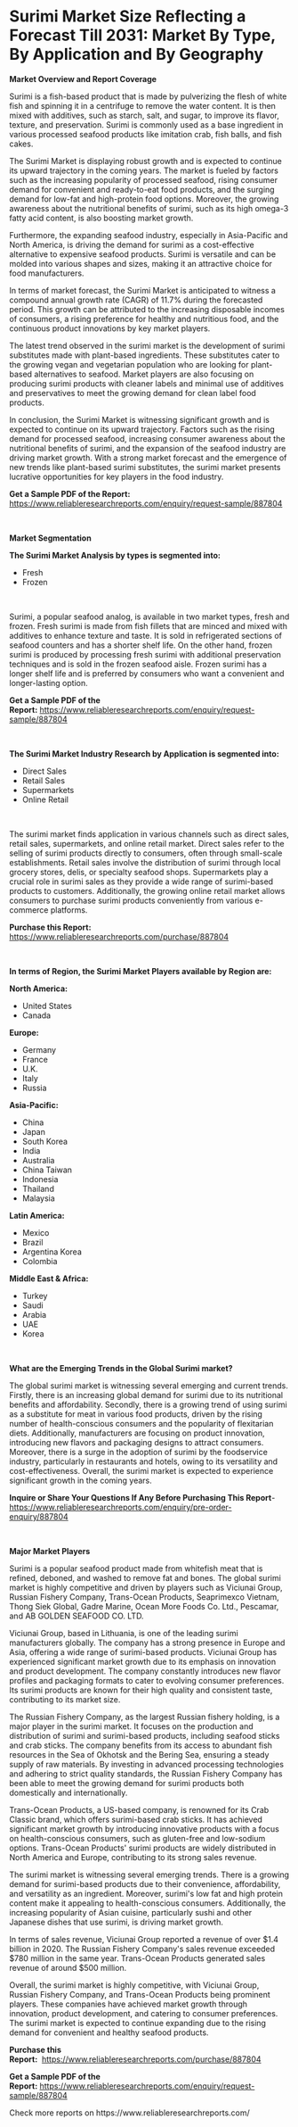 <p><h1>Surimi Market Size Reflecting a Forecast Till 2031: Market By Type, By Application and By Geography</h1></p><p><strong>Market Overview and Report Coverage</strong></p>
<p><p>Surimi is a fish-based product that is made by pulverizing the flesh of white fish and spinning it in a centrifuge to remove the water content. It is then mixed with additives, such as starch, salt, and sugar, to improve its flavor, texture, and preservation. Surimi is commonly used as a base ingredient in various processed seafood products like imitation crab, fish balls, and fish cakes.</p><p>The Surimi Market is displaying robust growth and is expected to continue its upward trajectory in the coming years. The market is fueled by factors such as the increasing popularity of processed seafood, rising consumer demand for convenient and ready-to-eat food products, and the surging demand for low-fat and high-protein food options. Moreover, the growing awareness about the nutritional benefits of surimi, such as its high omega-3 fatty acid content, is also boosting market growth.</p><p>Furthermore, the expanding seafood industry, especially in Asia-Pacific and North America, is driving the demand for surimi as a cost-effective alternative to expensive seafood products. Surimi is versatile and can be molded into various shapes and sizes, making it an attractive choice for food manufacturers.</p><p>In terms of market forecast, the Surimi Market is anticipated to witness a compound annual growth rate (CAGR) of 11.7% during the forecasted period. This growth can be attributed to the increasing disposable incomes of consumers, a rising preference for healthy and nutritious food, and the continuous product innovations by key market players.</p><p>The latest trend observed in the surimi market is the development of surimi substitutes made with plant-based ingredients. These substitutes cater to the growing vegan and vegetarian population who are looking for plant-based alternatives to seafood. Market players are also focusing on producing surimi products with cleaner labels and minimal use of additives and preservatives to meet the growing demand for clean label food products.</p><p>In conclusion, the Surimi Market is witnessing significant growth and is expected to continue on its upward trajectory. Factors such as the rising demand for processed seafood, increasing consumer awareness about the nutritional benefits of surimi, and the expansion of the seafood industry are driving market growth. With a strong market forecast and the emergence of new trends like plant-based surimi substitutes, the surimi market presents lucrative opportunities for key players in the food industry.</p></p>
<p><strong>Get a Sample PDF of the Report:</strong> <a href="https://www.reliableresearchreports.com/enquiry/request-sample/887804">https://www.reliableresearchreports.com/enquiry/request-sample/887804</a></p>
<p>&nbsp;</p>
<p><strong>Market Segmentation</strong></p>
<p><strong>The Surimi Market Analysis by types is segmented into:</strong></p>
<p><ul><li>Fresh</li><li>Frozen</li></ul></p>
<p>&nbsp;</p>
<p><p>Surimi, a popular seafood analog, is available in two market types, fresh and frozen. Fresh surimi is made from fish fillets that are minced and mixed with additives to enhance texture and taste. It is sold in refrigerated sections of seafood counters and has a shorter shelf life. On the other hand, frozen surimi is produced by processing fresh surimi with additional preservation techniques and is sold in the frozen seafood aisle. Frozen surimi has a longer shelf life and is preferred by consumers who want a convenient and longer-lasting option.</p></p>
<p><strong>Get a Sample PDF of the Report:</strong>&nbsp;<a href="https://www.reliableresearchreports.com/enquiry/request-sample/887804">https://www.reliableresearchreports.com/enquiry/request-sample/887804</a></p>
<p>&nbsp;</p>
<p><strong>The Surimi Market Industry Research by Application is segmented into:</strong></p>
<p><ul><li>Direct Sales</li><li>Retail Sales</li><li>Supermarkets</li><li>Online Retail</li></ul></p>
<p>&nbsp;</p>
<p><p>The surimi market finds application in various channels such as direct sales, retail sales, supermarkets, and online retail market. Direct sales refer to the selling of surimi products directly to consumers, often through small-scale establishments. Retail sales involve the distribution of surimi through local grocery stores, delis, or specialty seafood shops. Supermarkets play a crucial role in surimi sales as they provide a wide range of surimi-based products to customers. Additionally, the growing online retail market allows consumers to purchase surimi products conveniently from various e-commerce platforms.</p></p>
<p><strong>Purchase this Report:</strong>&nbsp; <a href="https://www.reliableresearchreports.com/purchase/887804">https://www.reliableresearchreports.com/purchase/887804</a></p>
<p>&nbsp;</p>
<p><strong>In terms of Region, the Surimi Market Players available by Region are:</strong></p>
<p>
    <p> <strong> North America: </strong>
        <ul>
            <li>United States</li>
            <li>Canada</li>
        </ul>
        </p> 
    <p> <strong> Europe: </strong>
        <ul>
            <li>Germany</li>
            <li>France</li>
            <li>U.K.</li>
            <li>Italy</li>
            <li>Russia</li>
        </ul>
        </p> 
    <p> <strong> Asia-Pacific: </strong>
        <ul>
            <li>China</li>
            <li>Japan</li>
            <li>South Korea</li>
            <li>India</li>
            <li>Australia</li>
            <li>China Taiwan</li>
            <li>Indonesia</li>
            <li>Thailand</li>
            <li>Malaysia</li>
        </ul>
        </p> 
    <p> <strong> Latin America: </strong>
        <ul>
            <li>Mexico</li>
            <li>Brazil</li>
            <li>Argentina Korea</li>
            <li>Colombia</li>
        </ul>
        </p> 
    <p> <strong> Middle East & Africa: </strong>
        <ul>
            <li>Turkey</li>
            <li>Saudi</li>
            <li>Arabia</li>
            <li>UAE</li>
            <li>Korea</li>
        </ul>
    </p>
    </p>
<p>&nbsp;</p>
<p><strong>What are the Emerging Trends in the Global Surimi market?</strong></p>
<p><p>The global surimi market is witnessing several emerging and current trends. Firstly, there is an increasing global demand for surimi due to its nutritional benefits and affordability. Secondly, there is a growing trend of using surimi as a substitute for meat in various food products, driven by the rising number of health-conscious consumers and the popularity of flexitarian diets. Additionally, manufacturers are focusing on product innovation, introducing new flavors and packaging designs to attract consumers. Moreover, there is a surge in the adoption of surimi by the foodservice industry, particularly in restaurants and hotels, owing to its versatility and cost-effectiveness. Overall, the surimi market is expected to experience significant growth in the coming years.</p></p>
<p><strong>Inquire or Share Your Questions If Any Before Purchasing This Report</strong>- <a href="https://www.reliableresearchreports.com/enquiry/pre-order-enquiry/887804">https://www.reliableresearchreports.com/enquiry/pre-order-enquiry/887804</a></p>
<p>&nbsp;</p>
<p><strong>Major Market Players</strong></p>
<p><p>Surimi is a popular seafood product made from whitefish meat that is refined, deboned, and washed to remove fat and bones. The global surimi market is highly competitive and driven by players such as Viciunai Group, Russian Fishery Company, Trans-Ocean Products, Seaprimexco Vietnam, Thong Siek Global, Gadre Marine, Ocean More Foods Co. Ltd., Pescamar, and AB GOLDEN SEAFOOD CO. LTD.</p><p>Viciunai Group, based in Lithuania, is one of the leading surimi manufacturers globally. The company has a strong presence in Europe and Asia, offering a wide range of surimi-based products. Viciunai Group has experienced significant market growth due to its emphasis on innovation and product development. The company constantly introduces new flavor profiles and packaging formats to cater to evolving consumer preferences. Its surimi products are known for their high quality and consistent taste, contributing to its market size.</p><p>The Russian Fishery Company, as the largest Russian fishery holding, is a major player in the surimi market. It focuses on the production and distribution of surimi and surimi-based products, including seafood sticks and crab sticks. The company benefits from its access to abundant fish resources in the Sea of Okhotsk and the Bering Sea, ensuring a steady supply of raw materials. By investing in advanced processing technologies and adhering to strict quality standards, the Russian Fishery Company has been able to meet the growing demand for surimi products both domestically and internationally.</p><p>Trans-Ocean Products, a US-based company, is renowned for its Crab Classic brand, which offers surimi-based crab sticks. It has achieved significant market growth by introducing innovative products with a focus on health-conscious consumers, such as gluten-free and low-sodium options. Trans-Ocean Products' surimi products are widely distributed in North America and Europe, contributing to its strong sales revenue.</p><p>The surimi market is witnessing several emerging trends. There is a growing demand for surimi-based products due to their convenience, affordability, and versatility as an ingredient. Moreover, surimi's low fat and high protein content make it appealing to health-conscious consumers. Additionally, the increasing popularity of Asian cuisine, particularly sushi and other Japanese dishes that use surimi, is driving market growth.</p><p>In terms of sales revenue, Viciunai Group reported a revenue of over $1.4 billion in 2020. The Russian Fishery Company's sales revenue exceeded $780 million in the same year. Trans-Ocean Products generated sales revenue of around $500 million.</p><p>Overall, the surimi market is highly competitive, with Viciunai Group, Russian Fishery Company, and Trans-Ocean Products being prominent players. These companies have achieved market growth through innovation, product development, and catering to consumer preferences. The surimi market is expected to continue expanding due to the rising demand for convenient and healthy seafood products.</p></p>
<p><strong>Purchase this Report:</strong>&nbsp;&nbsp;<a href="https://www.reliableresearchreports.com/purchase/887804">https://www.reliableresearchreports.com/purchase/887804</a></p>
<p></p>
<p><strong>Get a Sample PDF of the Report:</strong>&nbsp;<a href="https://www.reliableresearchreports.com/enquiry/request-sample/887804">https://www.reliableresearchreports.com/enquiry/request-sample/887804</a></p>
<p>Check more reports on https://www.reliableresearchreports.com/</p>